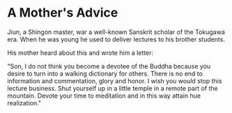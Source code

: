 # A Mother's Advice

Jiun, a Shingon master, war a well-known Sanskrit scholar of the Tokugawa era. When he was young he used to deliver lectures to his brother students.

His mother heard about this and wrote him a letter:

"Son, I do not think you become a devotee of the Buddha because you desire to turn into a walking dictionary for others. There is no end to information and commentation, glory and honor. I wish you would stop this lecture business. Shut yourself up in a little temple in a remote part of the mountain. Devote your time to meditation and in this way attain hue realization."
